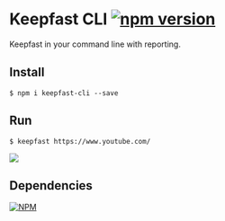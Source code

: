 Keepfast CLI [![npm version](https://badge.fury.io/js/keepfast-cli.svg)](https://badge.fury.io/js/keepfast-cli)
=========

Keepfast in your command line with reporting. 

## Install
```
$ npm i keepfast-cli --save
```

## Run
```shell
$ keepfast https://www.youtube.com/
```

![](https://cloud.githubusercontent.com/assets/381179/12871353/21ab9ffe-cd44-11e5-9b60-6570e23b1d09.png)

## Dependencies

[![NPM](https://nodei.co/npm/keepfast-cli.png)](https://npmjs.org/package/keepfast-cli)
